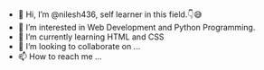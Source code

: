 - 👋 Hi, I’m @nilesh436, self learner in this field.👇😅
- 👀 I’m interested in Web Development and Python Programming.
- 🌱 I’m currently learning HTML and CSS
- 💞️ I’m looking to collaborate on ...
- 📫 How to reach me ...

<!---
nilesh436/nilesh436 is a ✨ special ✨ repository because its `README.md` (this file) appears on your GitHub profile.
You can click the Preview link to take a look at your changes.
--->
